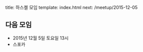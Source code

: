 title: 하스켈 모임
template: index.html
next: /meetup/2015-12-05

## 다음 모임

- 2015년 12월 5일 토요일 13시
- 스포카
